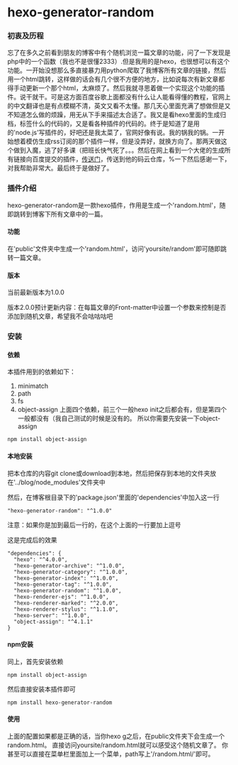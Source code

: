 # hexo-generator-random

### 初衷及历程
忘了在多久之前看到朋友的博客中有个随机浏览一篇文章的功能，问了一下发现是php中的一个函数（我也不是很懂2333）.但是我用的是hexo，也很想可以有这个功能。一开始没想那么多直接暴力用python爬取了我博客所有文章的链接，然后用一个html跳转，这样做的话会有几个很不方便的地方，比如说每次有新文章都得手动更新一个那个html，太麻烦了。然后我就寻思着做一个实现这个功能的插件。说干就干。可是这方面百度谷歌上面都没有什么让人能看得懂的教程，官网上的中文翻译也是有点模糊不清，英文又看不太懂。那几天心里面充满了想做但是又不知道怎么做的烦躁，用无从下手来描述太合适了。我又是看hexo里面的生成归档，标签什么的代码的，又是看各种插件的代码的。终于是知道了是用的'node.js'写插件的，好吧还是我太菜了，官网好像有说。我的锅我的锅。一开始想着模仿生成rss订阅的那个插件一样，但是没弄好，就换方向了。那两天做这个做到入魔，逃了好多课（把班长快气死了。。。然后在网上看到一个大佬的生成所有链接向百度提交的插件，[传送门](https://gitee.com/eillott/projects)，传送到他的码云仓库，%一下然后感谢一下，对我帮助非常大。最后终于是做好了。

### 插件介绍
hexo-generator-random是一款hexo插件，作用是生成一个'random.html'，随即跳转到博客下所有文章中的一篇。
#### 功能
在'public'文件夹中生成一个'random.html'，访问'yoursite/random'即可随即跳转一篇文章。
#### 版本
当前最新版本为1.0.0

版本2.0.0预计更新内容：在每篇文章的Front-matter中设置一个参数来控制是否添加到随机文章，希望我不会咕咕咕吧


### 安装
#### 依赖
本插件用到的依赖如下：
1. minimatch
2. path
3. fs
4. object-assign
上面四个依赖，前三个一般hexo init之后都会有，但是第四个一般都没有（我自己测试的时候是没有的。
所以你需要先安装一下object-assign
```
npm install object-assign
```

#### 本地安装
把本仓库的内容git clone或download到本地，然后把保存到本地的文件夹放在'../blog/node_modules'文件夹中

然后，在博客根目录下的'package.json'里面的'dependencies'中加入这一行
```
"hexo-generator-random": "^1.0.0"
```
注意：如果你是加到最后一行的，在这个上面的一行要加上逗号

这是完成后的效果
```
"dependencies": {
  "hexo": "^4.0.0",
  "hexo-generator-archive": "^1.0.0",
  "hexo-generator-category": "^1.0.0",
  "hexo-generator-index": "^1.0.0",
  "hexo-generator-tag": "^1.0.0",
  "hexo-generator-random": "^1.0.0",
  "hexo-renderer-ejs": "^1.0.0",
  "hexo-renderer-marked": "^2.0.0",
  "hexo-renderer-stylus": "^1.1.0",
  "hexo-server": "^1.0.0",
  "object-assign": "^4.1.1"
}
```

#### npm安装
同上，首先安装依赖
```
npm install object-assign
```
然后直接安装本插件即可
```
npm install hexo-generator-random
```

#### 使用
上面的配置如果都是正确的话，当你hexo g之后，在public文件夹下会生成一个random.html。
直接访问yoursite/random.html就可以感受这个随机文章了。
你甚至可以直接在菜单栏里面加上一个菜单，path写上'/random.html/'即可。
